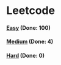 # Leetcode

<h4><a href="https://github.com/lon-yang/leetcode/blob/master/docs/Easy.md">Easy</a>  (Done: 100)</h4>
<h4><a href="https://github.com/lon-yang/leetcode/blob/master/docs/Medium.md">Medium</a>  (Done: 4)</h4>
<h4><a href="https://github.com/lon-yang/leetcode/blob/master/docs/Hard.md">Hard</a>  (Done: 0)</h4>
